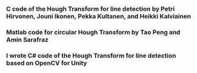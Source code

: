 ### C code of the Hough Transform for line detection by Petri Hirvonen, Jouni Ikonen, Pekka Kultanen, and Heikki Kalviainen
### Matlab code for circular Hough Transform by Tao Peng and Amin Sarafraz
### I wrote C# code of the Hough Transform for line detection based on OpenCV for Unity 

